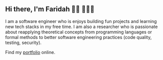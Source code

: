 ## Hi there, I'm Faridah 👋🏾 👩🏾‍💻

I am a software engineer who is enjoys building fun projects and learning new tech stacks in my free time. I am also a researcher who is passionate about reapplying theoretical concepts from programming languages or formal methods to better software engineering practices (code quality, testing, security).

Find my [portfolio](https://dah-fari7009.github.io/) online.

<!--
**dah-fari7009/dah-fari7009** is a ✨ _special_ ✨ repository because its `README.md` (this file) appears on your GitHub profile.

Here are some ideas to get you started:

- 🔭 I’m currently working on ...
- 🌱 I’m currently learning ...
- 👯 I’m looking to collaborate on ...
- 🤔 I’m looking for help with ...
- 💬 Ask me about ...
- 📫 How to reach me: ...
- 😄 Pronouns: ...
- ⚡ Fun fact: ...
-->
